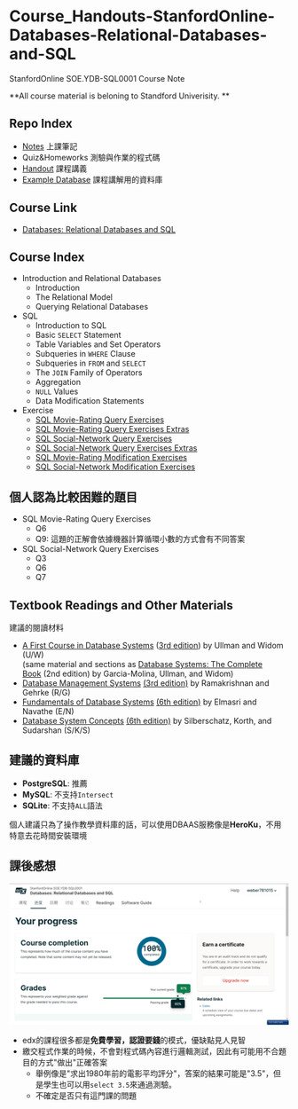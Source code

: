 # Course_Handouts-StanfordOnline-Databases-Relational-Databases-and-SQL

StanfordOnline SOE.YDB-SQL0001 Course Note

**All course material is beloning to Standford Univerisity. **

## Repo Index

- [Notes](Notes/【課程筆記】〔StanfordOnline〕Relational%20Databases%20and%20SQL.md) 上課筆記
- Quiz&Homeworks 測驗與作業的程式碼
- [Handout](Handout/Course_Handouts.md) 課程講義
- [Example Database](https://github.com/Loukei/Course_StanfordOnline_Databases-Relational-Databases-and-SQL/tree/main/Example%20Database) 課程講解用的資料庫

## Course Link

- [Databases: Relational Databases and SQL](https://www.edx.org/course/databases-5-sql?index=product&queryID=d5f4894645bf040c76eff6b948de30c5&position=3)

## Course Index

- Introduction and Relational Databases
	- Introduction
	- The Relational Model
	- Querying Relational Databases
- SQL
	- Introduction to SQL
	- Basic `SELECT` Statement
	- Table Variables and Set Operators
	- Subqueries in `WHERE` Clause
	- Subqueries in `FROM` and `SELECT`
	- The `JOIN` Family of Operators
	- Aggregation
	- `NULL` Values
	- Data Modification Statements
- Exercise
  - [SQL Movie-Rating Query Exercises](Quiz&Homeworks/SQL%20Movie-Rating%20Query%20Exercises/SQL%20Movie-Rating%20Query%20Exercises.md)
  - [SQL Movie-Rating Query Exercises Extras](Quiz&Homeworks/SQL%20Movie-Rating%20Query%20Exercises%20Extras/SQL%20Movie-Rating%20Query%20Exercises%20Extras.md)
  - [SQL Social-Network Query Exercises](Quiz&Homeworks/SQL%20Social-Network%20Query%20Exercises/SQL%20Social-Network%20Query%20Exercises.md) 
  - [SQL Social-Network Query Exercises Extras](quiz/../Quiz&Homeworks/SQL%20Social-Network%20Query%20Exercises%20Extras/SQL%20Social-Network%20Query%20Exercises%20Extras.md)
  - [SQL Movie-Rating Modification Exercises](Quiz&Homeworks/SQL%20Movie-Rating%20Modification%20Exercises/SQL%20Movie-Rating%20Modification%20Exercises.md)
  - [SQL Social-Network Modification Exercises](Quiz&Homeworks/SQL%20Social-Network%20Modification%20Exercises/SQL%20Social-Network%20Modification%20Exercises.md)

## 個人認為比較困難的題目

- SQL Movie-Rating Query Exercises
  - Q6
  - Q9: 這題的正解會依據機器計算循環小數的方式會有不同答案
- SQL Social-Network Query Exercises
  - Q3
  - Q6
  - Q7

## Textbook Readings and Other Materials

建議的閱讀材料

*   [A First Course in Database Systems](https://openlibrary.org/books/OL662283M/A_first_course_in_database_systems) ([3rd edition](https://www.amazon.com/First-Course-Database-Systems-3rd/dp/013600637X)) by Ullman and Widom (U/W)  
    (same material and sections as [Database Systems: The Complete Book](https://people.inf.elte.hu/miiqaai/elektroModulatorDva.pdf) (2nd edition) by Garcia-Molina, Ullman, and Widom)
*   [Database Management Systems](https://www.amazon.com/Database-Management-Systems-Raghu-Ramakrishnan/dp/0072465638) [(3rd edition)](https://www.amazon.com/Database-Management-Systems-Raghu-Ramakrishnan/dp/0072465638) by Ramakrishnan and Gehrke (R/G)
*   [Fundamentals of Database Systems](https://archive.org/details/FODB_6/mode/2up) [(6th edition)](https://archive.org/details/FODB_6/mode/2up) by Elmasri and Navathe (E/N)
*   [Database System Concepts](https://www.amazon.com/Database-Concepts-Abraham-Silberschatz-Professor/dp/0073523321) [(6th edition)](https://www.amazon.com/Database-Concepts-Abraham-Silberschatz-Professor/dp/0073523321) by Silberschatz, Korth, and Sudarshan (S/K/S)

## 建議的資料庫

- **PostgreSQL**:	推薦
- **MySQL**:		不支持`Intersect`
- **SQLite**:		不支持`ALL`語法

個人建議只為了操作教學資料庫的話，可以使用DBAAS服務像是**HeroKu**，不用特意去花時間安裝環境

## 課後感想

![完課截圖](IMG/【StanfordOnline%20SOE.YDB-SQL0001】完課截圖.png)

- edx的課程很多都是**免費學習，認證要錢**的模式，優缺點見人見智
- 繳交程式作業的時候，不會對程式碼內容進行邏輯測試，因此有可能用不合題目的方式"做出"正確答案
  - 舉例像是"求出1980年前的電影平均評分"，答案的結果可能是"3.5"，但是學生也可以用`select 3.5`來通過測驗。
  - 不確定是否只有這門課的問題
